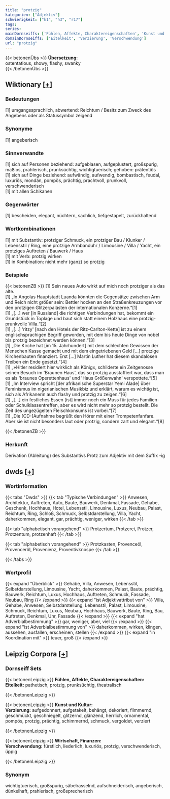 ```yaml
---
title: "protzig"
kategorien: ["Adjektiv"]
schwierigkeit: ["k1", "h3", "r17"]
tags:
series:
mainDornseiffs: ['Fühlen, Affekte, Charaktereigenschaften', 'Kunst und Kultur', 'Wirtschaft, Finanzen']
domainDornseiffs: ['Eitelkeit', 'Verzierung', 'Verschwendung']
url: "protzig"
---
```


{{< betonenÜbs >}}
**Übersetzung:**  
ostentatious, showy, flashy, swanky  
{{< /betonenÜbs >}}

## Wiktionary [[+](https://de.wiktionary.org/wiki/protzig)]

### Bedeutungen
[1] umgangssprachlich, abwertend: Reichtum / Besitz zum Zweck des Angebens oder als Statussymbol zeigend  

### Synonyme
[1] angeberisch  

### Sinnverwandte
[1] sich auf Personen beziehend: aufgeblasen, aufgeplustert, großspurig, maßlos, prahlerisch, prunksüchtig, wichtigtuerisch; gehoben: prätentiös  
[1] sich auf Dinge beziehend: aufwändig, aufwendig, bombastisch, feudal, luxuriös, mondän, pompös, prächtig, prachtvoll, prunkvoll, verschwenderisch  
[1] mit allen Schikanen  

### Gegenwörter
[1] bescheiden, elegant, nüchtern, sachlich, tiefgestapelt, zurückhaltend  

### Wortkombinationen
[1] mit Substantiv: protziger Schmuck, ein protziger Bau / Klunker / Lebensstil / Ring, eine protzige Armbanduhr / Limousine / Villa / Yacht, ein protziges Auftreten / Bauwerk / Haus  
[1] mit Verb: protzig wirken  
[1] in Kombination: nicht mehr (ganz) so protzig  

### Beispiele
{{< betonenZB >}}
[1] Sein neues Auto wirkt auf mich noch protziger als das alte.  
[1] „In Angolas Hauptstadt Luanda könnten die Gegensätze zwischen Arm und Reich nicht größer sein: Bettler hocken an den Straßenkreuzungen vor den protzigen Glitzerpalästen der internationalen Konzerne.“[1]  
[1] „[…] wer [in Russland] die richtigen Verbindungen hat, bekommt ein Grundstück in Toplage und baut sich statt einem Holzhaus eine protzig-prunkvolle Villa.“[2]  
[1] „[…] 'ritzy' [nach den Hotels der Ritz-Carlton-Kette] ist zu einem englischsprachigen Begriff geworden, mit dem bis heute Dinge von nobel bis protzig bezeichnet werden können.“[3]  
[1] „Die Kirche hat [im 15. Jahrhundert] mit dem schlechten Gewissen der Menschen Kasse gemacht und mit dem eingetriebenen Geld […] protzige Kirchenbauten finanziert. Erst […] Martin Luther hat diesem skandalösen Treiben ein Ende gesetzt.“[4]  
[1] „»Hitler residiert hier wirklich als König«, schilderte ein Zeitgenosse seinen Besuch im 'Braunen Haus', das so protzig ausstaffiert war, dass man es als 'braunes Operettenhaus' und 'Haus Größenwahn' verspottete.“[5]  
[1] „Im Interview spricht [der afrikanische Superstar Yemi Alade] über Feminismus im nigerianischen Musikbiz und erklärt, warum es wichtig ist, sich als Afrikanerin auch flashy und protzig zu zeigen.“[6]  
[1] „[…] ein festliches Essen [ist] immer noch ein Muss für jedes Familien- oder Schulklassentreffen, aber es wird nicht mehr so protzig bestellt. Die Zeit des ungezügelten Fleischkonsums ist vorbei.“[7]  
[1] „Die [CD-]Aufnahme begrüßt den Hörer mit einer Trompetenfanfare. Aber sie ist nicht besonders laut oder protzig, sondern zart und elegant.“[8]  

{{< /betonenZB >}}
### Herkunft
Derivation (Ableitung) des Substantivs Protz zum Adjektiv mit dem Suffix -ig  



## dwds [[+](https://www.dwds.de/wb/protzig)]

### Wortinformation
{{< tabs "Dwds" >}}
{{< tab "Typische Verbindungen" >}}
Anwesen, Architektur, Auftreten, Auto, Baute, Bauwerk, Denkmal, Fassade, Gehabe, Geschenk, Hochhaus, Hotel, Lebensstil, Limousine, Luxus, Neubau, Palast, Reichtum, Ring, Schloß, Schmuck, Selbstdarstellung, Villa, Yacht, daherkommen, elegant, gar, prächtig, weniger, wirken
{{< /tab >}}

{{< tab "alphabetisch vorangehend" >}}
Protzertum, Protzerei, Protzer, Protzentum, protzenhaft
{{< /tab >}}

{{< tab "alphabetisch vorangehend" >}}
Protzkasten, Provenceöl, Provenceröl, Provenienz, Proventivknospe
{{< /tab >}}

{{< /tabs >}}

### Wortprofil
{{< expand "Überblick" >}} Gehabe, Villa, Anwesen, Lebensstil, Selbstdarstellung, Limousine, Yacht, daherkommen, Palast, Baute, prächtig, Bauwerk, Reichtum, Luxus, Hochhaus, Auftreten, Schmuck, Fassade, Neubau, Ring {{< /expand >}}
{{< expand "ist Adjektivattribut von" >}} Villa, Gehabe, Anwesen, Selbstdarstellung, Lebensstil, Palast, Limousine, Schmuck, Reichtum, Luxus, Neubau, Hochhaus, Bauwerk, Baute, Ring, Bau, Auftreten, Denkmal, Uhr, Fassade {{< /expand >}}
{{< expand "hat Adverbialbestimmung" >}} gar, weniger, aber, viel {{< /expand >}}
{{< expand "ist Adverbialbestimmung von" >}} daherkommen, wirken, klingen, aussehen, ausfallen, erscheinen, stellen {{< /expand >}}
{{< expand "in Koordination mit" >}} teuer, groß {{< /expand >}}

## Leipzig Corpora [[+](https://corpora.uni-leipzig.de/en/res?word=protzig&corpusId=deu_newscrawl-public_2018)]

### Dornseiff Sets
{{< betonenLeipzig >}}
**Fühlen, Affekte, Charaktereigenschaften:**  
**Eitelkeit:** pathetisch, protzig, prunksüchtig, theatralisch  

{{< /betonenLeipzig >}}


{{< betonenLeipzig >}}
**Kunst und Kultur:**  
**Verzierung:** aufgedonnert, aufgetakelt, behängt, dekoriert, flimmernd, geschmückt, geschniegelt, glitzernd, glänzend, herrlich, ornamental, pompös, protzig, prächtig, schimmernd, schmuck, vergoldet, verziert  

{{< /betonenLeipzig >}}


{{< betonenLeipzig >}}
**Wirtschaft, Finanzen:**  
**Verschwendung:** fürstlich, liederlich, luxuriös, protzig, verschwenderisch, üppig  

{{< /betonenLeipzig >}}

### Synonym
wichtigtuerisch, großspurig, säbelrasselnd, aufschneiderisch, angeberisch, dünkelhaft, prahlerisch, großsprecherisch

